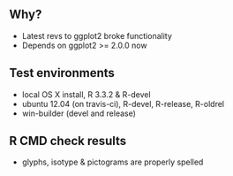 ## Why?
* Latest revs to ggplot2 broke functionality
* Depends on ggplot2 >= 2.0.0 now

## Test environments
* local OS X install, R 3.3.2 & R-devel
* ubuntu 12.04 (on travis-ci), R-devel, R-release, R-oldrel
* win-builder (devel and release)

## R CMD check results
* glyphs, isotype & pictograms are properly spelled
